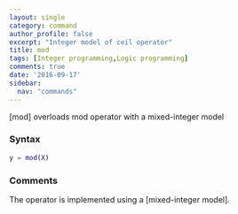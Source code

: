 ```yaml
---
layout: single
category: command
author_profile: false
excerpt: "Integer model of ceil operator"
title: mod
tags: [Integer programming,Logic programming]
comments: true
date: '2016-09-17'
sidebar:
  nav: "commands"
---
```


[mod] overloads mod operator with a mixed-integer model

### Syntax

````matlab
y = mod(X)
````

### Comments

The operator is implemented using a [mixed-integer model].
